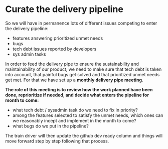 # Curate the delivery pipeline

So we will have in permanence lots of different issues competing to enter the delivery pipeline:  
- features answering prioritized unmet needs  
- bugs  
- tech debt issues reported by developers  
- sys admin tasks

In order to feed the delivery pipe to ensure the sustainability and maintainability of our product, we need to make sure that tech debt is taken into account, that painful bugs get solved and that prioritized unmet needs get met. For that we have set up a **monthly delivery pipe meeting**.

**The role of this meeting is to review how the work planned have been done, reprioritize if needed, and decide what enters the pipeline for month to come:**  
- what tech debt / sysadmin task do we need to fix in priority?  
- among the features selected to satisfy the unmet needs, which ones can we reasonably incept and implement in the month to come?  
- what bugs do we put in the pipeline?

The train driver will then update the github dev ready column and things will move forward step by step following that process.

